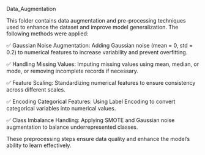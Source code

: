 Data_Augmentation 

This folder contains data augmentation  and pre-processing techniques used to enhance the dataset and improve model generalization. The following methods were applied:

✅ Gaussian Noise Augmentation: Adding Gaussian noise (mean = 0, std = 0.2) to numerical features to increase variability and prevent overfitting.

✅ Handling Missing Values: Imputing missing values using mean, median, or mode, or removing incomplete records if necessary.

✅ Feature Scaling: Standardizing numerical features to ensure consistency across different scales.

✅ Encoding Categorical Features: Using Label Encoding to convert categorical variables into numerical values.

✅ Class Imbalance Handling: Applying SMOTE and Gaussian noise augmentation to balance underrepresented classes.

These preprocessing steps ensure data quality and enhance the model’s ability to learn effectively.
